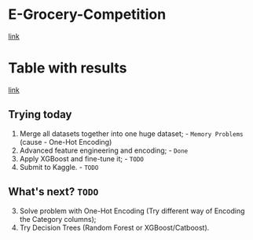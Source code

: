 # E-Grocery-Competition
[link](https://www.kaggle.com/competitions/rohlik-sales-forecasting-challenge-v2/overview)

# Table with results
[link](https://docs.google.com/spreadsheets/d/1AW-Eba7vc2m1ccbypjgnHYhD_OyqKfwHnr3hOWMpVuM/edit?gid=0#gid=0)

## Trying today
1) Merge all datasets together into one huge dataset; - `Memory Problems` (cause - One-Hot Encoding)
2) Advanced feature engineering and encoding; - `Done`
3) Apply XGBoost and fine-tune it; - `TODO`
4) Submit to Kaggle. - `TODO`

## What's next? `TODO`
3) Solve problem with One-Hot Encoding (Try different way of Encoding the Category columns);
2) Try Decision Trees (Random Forest or XGBoost/Catboost).